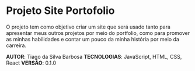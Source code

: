 # Projeto Site Portofolio

O projeto tem como objetivo criar um site que será usado tanto para apresentar meus outros projetos
por meio do portfolio, como para promover as minhas habilidades e contar um pouco da minha história
por meio da carreira.

**AUTOR**: Tiago da Silva Barbosa
**TECNOLOGIAS**: JavaScript, HTML, CSS, React
**VERSÃO**: 0.1.0